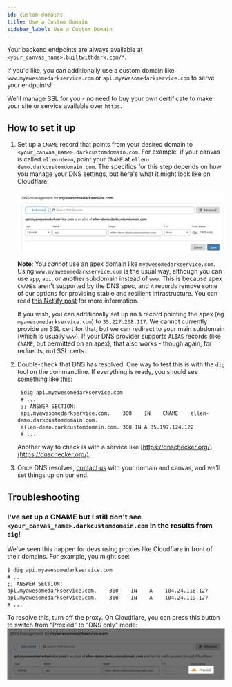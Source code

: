 ```yaml
---
id: custom-domains
title: Use a Custom Domain
sidebar_label: Use a Custom Domain
---
```



Your backend endpoints are always available at `<your_canvas_name>.builtwithdark.com/*`.

If you'd like, you can additionally use a custom domain like `www.myawesomedarkservice.com` or `api.myawesomedarkservice.com` to serve your endpoints!

We'll manage SSL for you - no need to buy your own certificate to make your site or service available over `https`.

## How to set it up

1. Set up a `CNAME` record that points from your desired domain to `<your_canvas_name>.darkcustomdomain.com`.
   For example, if your canvas is called `ellen-demo`, point your `CNAME` at `ellen-demo.darkcustomdomain.com`.
   The specifics for this step depends on how you manage your DNS settings, but here's what it might look like on Cloudflare:

   ![Setting a CNAME on Cloudflare](assets/customdomain/cname-example.png)

   **Note**: You _cannot_ use an apex domain like `myawesomedarkservice.com`. Using `www.myawesomedarkservice.com` is the usual
   way, although you can use `app`, `api`, or another subdomain instead of `www`.
   This is because apex `CNAME`s aren't supported by the DNS spec, and `A` records remove some of our
   options for providing stable and resilient infrastructure.
   You can read [this Netlify post](https://www.netlify.com/blog/2017/02/28/to-www-or-not-www/) for more information.

   If you wish, you can additionally set up an `A` record pointing the apex (eg `myawesomedarkservice.com`) to
   `35.227.208.117`. We cannot currently provide an SSL cert for that, but we can
   redirect to your main subdomain (which is usually `www`). If your DNS provider supports
   `ALIAS` records (like `CNAME`, but permitted on an apex), that also works - though
   again, for redirects, not SSL certs.

2. Double-check that DNS has resolved. One way to test this is with the `dig` tool on the commandline. If everything is ready, you should see something like this:

   ```shell
    $dig api.myawesomedarkservice.com
    # ...
    ;; ANSWER SECTION:
    api.myawesomedarkservice.com.    300    IN    CNAME    ellen-demo.darkcustomdomain.com.
    ellen-demo.darkcustomdomain.com. 300 IN A 35.197.124.122
    # ...
   ```

   Another way to check is with a service like [https://dnschecker.org/](https://dnschecker.org/).

3. Once DNS resolves, [contact us](support) with your domain and canvas, and we'll set things up on our end.

## Troubleshooting

### I've set up a CNAME but I still don't see `<your_canvas_name>.darkcustomdomain.com` in the results from `dig`!

  We've seen this happen for devs using proxies like Cloudflare in front of their domains. For example, you might see:

  ```shell
  $ dig api.myawesomedarkservice.com
  # ...
  ;; ANSWER SECTION:
  api.myawesomedarkservice.com.    300    IN    A    104.24.118.127
  api.myawesomedarkservice.com.    300    IN    A    104.24.119.127
  # ...
  ```

  To resolve this, turn off the proxy. On Cloudflare, you can press this button to switch from "Proxied" to "DNS only" mode:
  ![Turning off the Cloudflare proxy in favor of "DNS only"](assets/customdomain/cloudflare-proxy.png)
